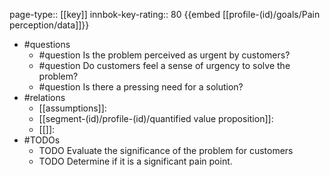 page-type:: [[key]]
innbok-key-rating:: 80
{{embed [[profile-(id)/goals/Pain perception/data]]}}
- #questions
  - #question Is the problem perceived as urgent by customers?
  - #question Do customers feel a sense of urgency to solve the problem?
  - #question Is there a pressing need for a solution?
- #relations
  - [[assumptions]]: 
  - [[segment-(id)/profile-(id)/quantified value proposition]]: 
  - [[]]: 
- #TODOs
  - TODO Evaluate the significance of the problem for customers
  - TODO  Determine if it is a significant pain point.



